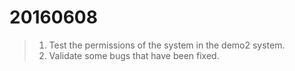 20160608
===

>1. Test the permissions of the system in the demo2 system.
>2. Validate some bugs that have been fixed.
